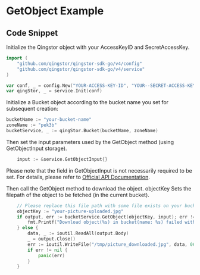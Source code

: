 # GetObject Example

## Code Snippet

Initialize the Qingstor object with your AccessKeyID and SecretAccessKey.

```go
import (
	"github.com/qingstor/qingstor-sdk-go/v4/config"
	"github.com/qingstor/qingstor-sdk-go/v4/service"
)

var conf, _ = config.New("YOUR-ACCESS-KEY-ID", "YOUR--SECRET-ACCESS-KEY")
var qingStor, _ = service.Init(conf)
```

Initialize a Bucket object according to the bucket name you set for subsequent creation:

```go
bucketName := "your-bucket-name"
zoneName := "pek3b"
bucketService, _ := qingStor.Bucket(bucketName, zoneName)
```

Then set the input parameters used by the GetObject method (using GetObjectInput storage).

```go
	input := &service.GetObjectInput{}
```

Please note that the field in GetObjectInput is not necessarily required to be set. For details, please refer to [Official API Documentation](https://docsv4.qingcloud.com/user_guide/storage/object_storage/api/object/basic_opt/get/).

Then call the GetObject method to download the object. objectKey Sets the filepath of the object to be fetched (in the current bucket).

```go
	// Please replace this file path with some file exists on your bucket.
	objectKey := "your-picture-uploaded.jpg"
	if output, err := bucketService.GetObject(objectKey, input); err != nil {
		fmt.Printf("Download object(%s) in bucket(name: %s) failed with given error: %s\n", objectKey, bucketName, err)
	} else {
		data, _ := ioutil.ReadAll(output.Body)
		_ = output.Close()
		err := ioutil.WriteFile("/tmp/picture_downloaded.jpg", data, 0644)
		if err != nil {
			panic(err)
		}
	}
```